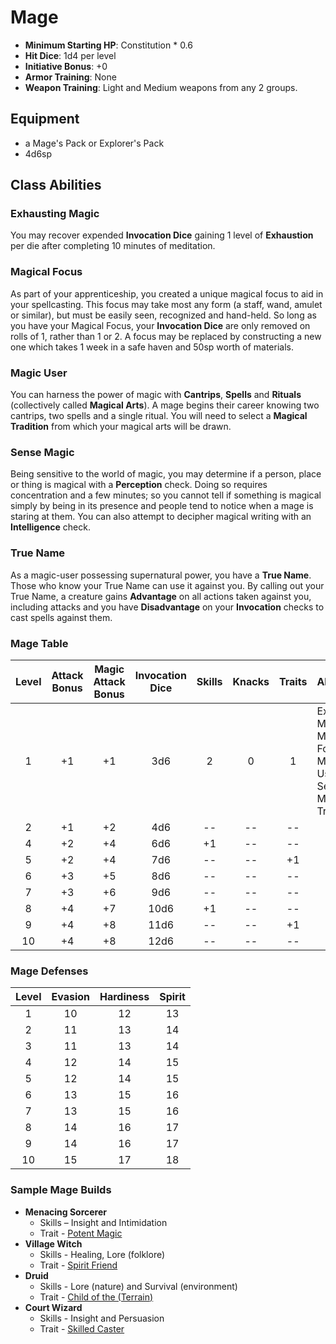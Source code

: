 # Mage

- **Minimum Starting HP**: Constitution * 0.6
- **Hit Dice**: 1d4 per level
- **Initiative Bonus**: +0
- **Armor Training**: None
- **Weapon Training**: Light and Medium weapons from any 2 groups.

## Equipment
- a Mage's Pack or Explorer's Pack
- 4d6sp

## Class Abilities

### Exhausting Magic
You may recover expended **Invocation Dice** gaining 1 level of **Exhaustion** per die after completing 10 minutes of meditation.

### Magical Focus
As part of your apprenticeship, you created a unique magical focus to aid in your spellcasting.  This focus may take most any form (a staff, wand, amulet or similar), but must be easily seen, recognized and hand-held.  So long as you have your Magical Focus, your **Invocation Dice** are only removed on rolls of 1, rather than 1 or 2.  A focus may be replaced by constructing a new one which takes 1 week in a safe haven and 50sp worth of materials.

### Magic User
You can harness the power of magic with **Cantrips**, **Spells** and **Rituals** (collectively called **Magical Arts**).  A mage begins their career knowing two cantrips, two spells and a single ritual.  You will need to select a **Magical Tradition** from which your magical arts will be drawn.

### Sense Magic
Being sensitive to the world of magic, you may determine if a person, place or thing is magical with a **Perception** check.  Doing so requires concentration and a few minutes; so you cannot tell if something is magical simply by being in its presence and people tend to notice when a mage is staring at them.  You can also attempt to decipher magical writing with an **Intelligence** check.

### True Name
As a magic-user possessing supernatural power, you have a **True Name**.  Those who know your True Name can use it against you.  By calling out your True Name, a creature gains **Advantage** on all actions taken against you, including attacks and you have **Disadvantage** on your **Invocation** checks to cast spells against them.

### Mage Table
| Level | Attack<br/>Bonus | Magic<br/>Attack<br/>Bonus | Invocation<br/>Dice | Skills | Knacks | Traits | Abilities |
|:---:|:---:|:---:|:---:|:---:|:---:|:---:|:---|
|  1 | +1 | +1 |  3d6 |  2 |  0 |  1 | Exhausting Magic, Magical Focus, Magic User, Sense Magic, True Name |
|  2 | +1 | +2 |  4d6 | -- | -- | -- |  |
|  4 | +2 | +4 |  6d6 | +1 | -- | -- |  |
|  5 | +2 | +4 |  7d6 | -- | -- | +1 |  |
|  6 | +3 | +5 |  8d6 | -- | -- | -- |  |
|  7 | +3 | +6 |  9d6 | -- | -- | -- |  |
|  8 | +4 | +7 | 10d6 | +1 | -- | -- |  |
|  9 | +4 | +8 | 11d6 | -- | -- | +1 |  |
| 10 | +4 | +8 | 12d6 | -- | -- | -- |  |

### Mage Defenses
| Level | Evasion | Hardiness | Spirit |
|:-----:|:-------:|:---------:|:------:|
|   1   |    10   |     12    |   13   |
|   2   |    11   |     13    |   14   |
|   3   |    11   |     13    |   14   |
|   4   |    12   |     14    |   15   |
|   5   |    12   |     14    |   15   |
|   6   |    13   |     15    |   16   |
|   7   |    13   |     15    |   16   |
|   8   |    14   |     16    |   17   |
|   9   |    14   |     16    |   17   |
|  10   |    15   |     17    |   18   |

### Sample Mage Builds
- **Menacing Sorcerer** 
	- Skills – Insight and Intimidation
	- Trait - [Potent Magic](Traits.md#potent-magic)
- **Village Witch**
	- Skills - Healing, Lore (folklore)
	- Trait - [Spirit Friend](Traits.md#spirit-friend)
- **Druid**
	- Skills - Lore (nature) and Survival (environment)
	- Trait - [Child of the (Terrain)](Traits.md#child-of-the-terrain)
- **Court Wizard**
	- Skills - Insight and Persuasion
	- Trait - [Skilled Caster](Traits.md#skilled-caster)
